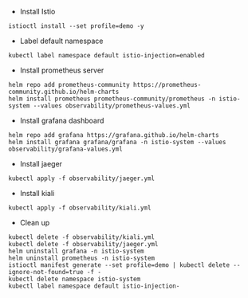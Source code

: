 - Install Istio
```
istioctl install --set profile=demo -y
```

- Label default namespace
```
kubectl label namespace default istio-injection=enabled
```

- Install prometheus server
```
helm repo add prometheus-community https://prometheus-community.github.io/helm-charts
helm install prometheus prometheus-community/prometheus -n istio-system --values observability/prometheus-values.yml
```

- Install grafana dashboard
```
helm repo add grafana https://grafana.github.io/helm-charts
helm install grafana grafana/grafana -n istio-system --values observability/grafana-values.yml
```

- Install jaeger
```
kubectl apply -f observability/jaeger.yml
```

- Install kiali
```
kubectl apply -f observability/kiali.yml
```

- Clean up
```
kubectl delete -f observability/kiali.yml
kubectl delete -f observability/jaeger.yml
helm uninstall grafana -n istio-system
helm uninstall prometheus -n istio-system
istioctl manifest generate --set profile=demo | kubectl delete --ignore-not-found=true -f -
kubectl delete namespace istio-system
kubectl label namespace default istio-injection-
```
